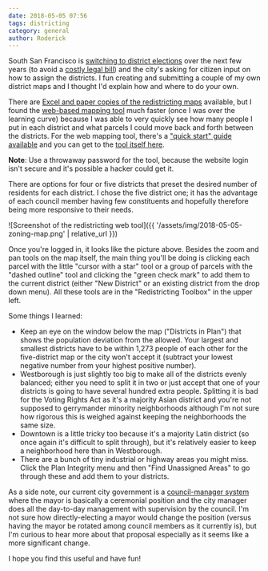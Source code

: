 ```yaml
---
date: 2018-05-05 07:56
tags: districting
category: general
author: Roderick
---
```

South San Francisco is [switching to district elections](http://www.ssf.net/government/district-elections>) over the next few years (to avoid a [costly legal bill](http://www.latimes.com/local/lanow/la-me-ln-palmdale-elections-lawsuit-20150506-story.html)) and the city's asking for citizen input on how to assign the districts. I fun creating and submitting a couple of my own district maps and I thought I'd explain how and where to do your own.

There are [Excel and paper copies of the redistricting maps](http://www.ssf.net/government/city-council/district-elections/map-the-districts) available, but I found the [web-based mapping tool](http://lexington.caliper.com/southsanfrancisco/) much faster (once I was over the learning curve) because I was able to very quickly see how many people I put in each district and what parcels I could move back and forth between the districts. For the web mapping tool, there's a ["quick start" guide available](http://lexington.caliper.com/southsanfrancisco/help/quickstart/QuickStartGuide.htm) and you can get to the [tool itself here](http://lexington.caliper.com/southsanfrancisco/).

**Note**: Use a throwaway password for the tool, because the website login isn't secure and it's possible a hacker could get it.

There are options for four or five districts that preset the desired number of residents for each district. I chose the five district one; it has the advantage of each council member having few constituents and hopefully therefore being more responsive to their needs.

![Screenshot of the redistricting web tool]({{ '/assets/img/2018-05-05-zoning-map.png' | relative_url }})

Once you're logged in, it looks like the picture above. Besides the zoom and pan tools on the map itself, the main thing you'll be doing is clicking each parcel with the little "cursor with a star" tool or a group of parcels with the "dashed outline" tool and clicking the "green check mark" to add them to the current district (either "New District" or an existing district from the drop down menu). All these tools are in the "Redistricting Toolbox" in the upper left.

Some things I learned:
 - Keep an eye on the window below the map ("Districts in Plan") that shows the population deviation from the allowed. Your largest and smallest districts have to be within 1,273 people of each other for the five-district map or the city won't accept it (subtract your lowest negative number from your highest positive number).
 - Westborough is just slightly too big to make all of the districts evenly balanced; either you need to split it in two or just accept that one of your districts is going to have several hundred extra people. Splitting it is bad for the Voting Rights Act as it's a majority Asian district and you're not supposed to gerrymander minority neighborhoods although I'm not sure how rigorous this is weighed against keeping the neighborhoods the same size.
 - Downtown is a little tricky too because it's a majority Latin district (so once again it's difficult to split through), but it's relatively easier to keep a neighborhood here than in Westborough.
 - There are a bunch of tiny industrial or highway areas you might miss. Click the Plan Integrity menu and then "Find Unassigned Areas" to go through these and add them to your districts.

As a side note, our current city government is a [council-manager system](https://en.wikipedia.org/wiki/Council%E2%80%93manager_government) where the mayor is basically a ceremonial position and the city manager does all the day-to-day management with supervision by the council. I'm not sure how directly-electing a mayor would change the position (versus having the mayor be rotated among council members as it currently is), but I'm curious to hear more about that proposal especially as it seems like a more significant change.

I hope you find this useful and have fun!
